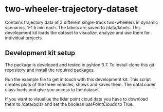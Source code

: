 # two-wheeler-trajectory-dataset
Contains trajectory data of 3 different single-track two-wheelers in dynamic scenarios, 1-1.5 min each. The labels are saved to /data/labels. This development kit loads the dataset to visualize, analyze and use them for individual projects.

## Development kit setup
The package is developed and tested in pyhton 3.7. To install clone this git repository and install the required packages.  

Run the example file to get in touch with this development kit. This script creates plots of the three vehicles, shows and saves them. The dataLoader class loads and give you access to the dataset.

If you want to visualiue the lidar point cloud data you have to download them to /data/pcls/ and set the boolean _usePointClouds_ to True.